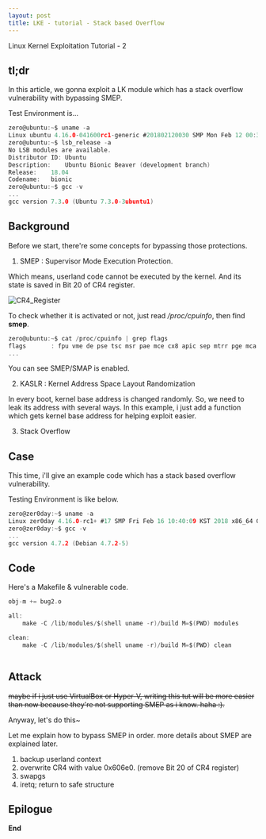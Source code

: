 ```yaml
---
layout: post
title: LKE - tutorial - Stack based Overflow
---
```


Linux Kernel Exploitation Tutorial - 2


## tl;dr

In this article, we gonna exploit a LK module which has a stack overflow vulnerability with bypassing SMEP.

Test Environment is...

```c
zero@ubuntu:~$ uname -a
Linux ubuntu 4.16.0-041600rc1-generic #201802120030 SMP Mon Feb 12 00:31:33 UTC 2018 x86_64 x86_64 x86_64 GNU/Linux
zero@ubuntu:~$ lsb_release -a
No LSB modules are available.
Distributor ID:	Ubuntu
Description:	Ubuntu Bionic Beaver (development branch)
Release:	18.04
Codename:	bionic
zero@ubuntu:~$ gcc -v
...
gcc version 7.3.0 (Ubuntu 7.3.0-3ubuntu1)
```

## Background

Before we start, there're some concepts for bypassing those protections.

1. SMEP : Supervisor Mode Execution Protection.

Which means, userland code cannot be executed by the kernel. And its state is saved in Bit 20 of CR4 register.

![CR4_Register](https://github.com/kozistr/kozistr.github.io/tree/master/images/cr4_register.png)

To check whether it is activated or not, just read */proc/cpuinfo*, then find **smep**.

```c
zero@ubuntu:~$ cat /proc/cpuinfo | grep flags
flags		: fpu vme de pse tsc msr pae mce cx8 apic sep mtrr pge mca cmov pat pse36 clflush mmx fxsr sse sse2 ss ht syscall nx pdpe1gb rdtscp lm constant_tsc arch_perfmon nopl xtopology tsc_reliable nonstop_tsc cpuid pni pclmulqdq ssse3 fma cx16 pcid sse4_1 sse4_2 x2apic movbe popcnt tsc_deadline_timer aes xsave avx f16c rdrand hypervisor lahf_lm abm 3dnowprefetch cpuid_fault invpcid_single pti fsgsbase tsc_adjust bmi1 hle avx2 smep bmi2 invpcid rtm mpx rdseed adx smap clflushopt xsaveopt xsavec xsaves arat
...
```

You can see SMEP/SMAP is enabled.

2. KASLR : Kernel Address Space Layout Randomization

In every boot, kernel base address is changed randomly. So, we need to leak its address with several ways.
In this example, i just add a function which gets kernel base address for helping exploit easier.

3. Stack Overflow




## Case

This time, i'll give an example code which has a stack based overflow vulnerability.

Testing Environment is like below.

```c
zero@zer0day:~$ uname -a
Linux zer0day 4.16.0-rc1+ #17 SMP Fri Feb 16 10:40:09 KST 2018 x86_64 GNU/Linux
zero@zer0day:~$ gcc -v
...
gcc version 4.7.2 (Debian 4.7.2-5)
```

## Code

Here's a Makefile & vulnerable code.

```c
obj-m += bug2.o

all:
	make -C /lib/modules/$(shell uname -r)/build M=$(PWD) modules

clean:
	make -C /lib/modules/$(shell uname -r)/build M=$(PWD) clean
```

```c

```

## Attack

~~maybe if i just use VirtualBox or Hyper-V, writing this tut will be more easier than now because they're not supporting SMEP as i know. haha :).~~

Anyway, let's do this~

Let me explain how to bypass SMEP in order. more details about SMEP are explained later.

1. backup userland context
2. overwrite CR4 with value 0x606e0. (remove Bit 20 of CR4 register)
3. swapgs
4. iretq; return to safe structure

## Epilogue


**End**